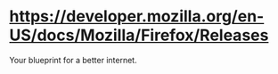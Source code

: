 # https://developer.mozilla.org/en-US/docs/Mozilla/Firefox/Releases

[](https://developer.mozilla.org/)

Your blueprint for a better internet.